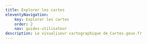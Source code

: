 ```yaml
---
title: Explorer les cartes
eleventyNavigation:
    key: Explorer les cartes
    order: 2
    nav: guides-utilisateur
description: Le visualiseur cartographique de Cartes.gouv.fr
---
```

